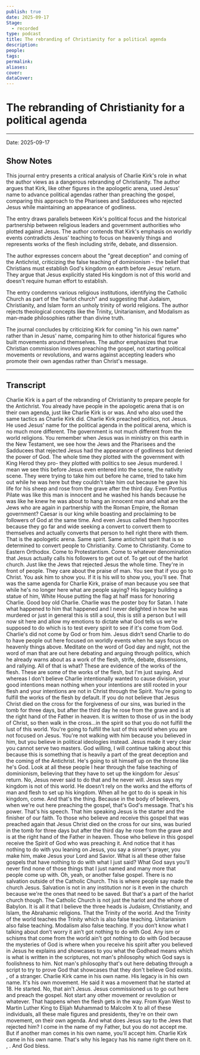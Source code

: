 ```yaml
---
publish: true
date: 2025-09-17
Stage:
  - recorded
type: podcast
title: The rebranding of Christianity for a political agenda
description:
people:
tags:
permalink:
aliases:
cover:
dataCover:
---
```

# The rebranding of Christianity for a political agenda
---
Date:  2025-09-17


## Show Notes 

This journal entry presents a critical analysis of Charlie Kirk's role in what the author views as a dangerous rebranding of Christianity. The author argues that Kirk, like other figures in the apologetic arena, used Jesus' name to advance political agendas rather than preaching the gospel, comparing this approach to the Pharisees and Sadducees who rejected Jesus while maintaining an appearance of godliness.

The entry draws parallels between Kirk's political focus and the historical partnership between religious leaders and government authorities who plotted against Jesus. The author contends that Kirk's emphasis on worldly events contradicts Jesus' teaching to focus on heavenly things and represents works of the flesh including strife, debate, and dissension.

The author expresses concern about the "great deception" and coming of the Antichrist, criticizing the false teaching of dominionism - the belief that Christians must establish God's kingdom on earth before Jesus' return. They argue that Jesus explicitly stated His kingdom is not of this world and doesn't require human effort to establish.

The entry condemns various religious institutions, identifying the Catholic Church as part of the "harlot church" and suggesting that Judaism, Christianity, and Islam form an unholy trinity of world religions. The author rejects theological concepts like the Trinity, Unitarianism, and Modalism as man-made philosophies rather than divine truth.

The journal concludes by criticizing Kirk for coming "in his own name" rather than in Jesus' name, comparing him to other historical figures who built movements around themselves. The author emphasizes that true Christian commission involves preaching the gospel, not starting political movements or revolutions, and warns against accepting leaders who promote their own agendas rather than Christ's message.




---

## Transcript

Charlie Kirk is a part of the rebranding of Christianity to prepare people for the Antichrist. You already have people in the apologetic arena that is on their own agenda, just like Charlie Kirk is or was. And who also used the same tactics as Charlie Kirk did. Charlie Kirk preached politics, not Jesus. He used Jesus' name for the political agenda in the political arena, which is no much more different. The government is not much different from the world religions. You remember when Jesus was in ministry on this earth in the New Testament, we see how the Jews and the Pharisees and the Sadducees that rejected Jesus had the appearance of godliness but denied the power of God. The whole time they plotted with the government with King Herod they pro- they plotted with politics to see Jesus murdered. I mean we see this before Jesus even entered into the scene, the nativity scene. They were trying to take him out before he came, tried to take him out while he was here but they couldn't take him out because he gave his life for his sheep and rose from the grave after the third day. Even Pontius Pilate was like this man is innocent and he washed his hands because he was like he knew he was about to hang an innocent man and what are the Jews who are again in partnership with the Roman Empire, the Roman government? Caesar is our king while boasting and proclaiming to be followers of God at the same time. And even Jesus called them hypocrites because they go far and wide seeking a convert to convert them to themselves and actually converts that person to hell right there with them. That is the apologetic arena. Same spirit. Same antichrist spirit that is so determined to convert people to Christianity. Come to Christianity. Come to Eastern Orthodox. Come to Protestantism. Come to whatever denomination that Jesus actually calls his followers to get out of. To get out of the harlot church. Just like the Jews that rejected Jesus the whole time. They're in front of people. They care about the praise of man. You see that if you go to Christ. You ask him to show you. If it is his will to show you, you'll see. That was the same agenda for Charlie Kirk, praise of man because you see that while he's no longer here what are people saying? His legacy building a statue of him, White House putting the flag at half mass for honoring Charlie. Good boy old Charlie. Charlie was the poster boy for Satan. I hate what happened to him that happened and I never delighted in how he was murdered or just in general this is still a soul, this is still a person but I will now sit here and allow my emotions to dictate what God tells us we're supposed to do which is to test every spirit to see if it's come from God. Charlie's did not come by God or from him. Jesus didn’t send Charlie to do to have people out here focused on worldly events when he says focus on heavenly things above. Meditate on the word of God day and night, not the word of man that are out here debating and arguing through politics, which he already warns about as a work of the flesh, strife, debate, dissensions, and rallying. All of that is what? These are evidence of the works of the flesh. These are some of the works of the flesh, but I'm just saying. And whereas I don't believe Charlie intentionally wanted to cause division, your good intentions mean nothing when your intentions are still rooted in your flesh and your intentions are not in Christ through the Spirit. You're going to fulfill the works of the flesh by default. If you do not believe that Jesus Christ died on the cross for the forgiveness of our sins, was buried in the tomb for three days, but after the third day he rose from the grave and is at the right hand of the Father in heaven. It is written to those of us in the body of Christ, so then walk in the cross...in the spirit so that you do not fulfill the lust of this world. You're going to fulfill the lust of this world when you are not focused on Jesus. You're not walking with him because you believed in him, but you believe in political ideologies instead. Jesus made it very clear you cannot serve two masters. God willing, I will continue talking about this because this is something that is heavily a part of the great deception and the coming of the Antichrist. He's going to sit himself up on the throne like he's God. Look at all these people I hear through the false teaching of dominionism, believing that they have to set up the kingdom for Jesus' return. No, Jesus never said to do that and he never will. Jesus says my kingdom is not of this world. He doesn't rely on the works and the efforts of man and flesh to set up his kingdom. When all he got to do is speak in his kingdom, come. And that's the thing. Because in the body of believers, when we're out here preaching the gospel, that's God's message. That's his power. That's his speech. That him speaking Jesus is the starter and the finisher of our faith. To those who believe and receive this gospel that was preached again that Jesus Christ died on the cross for our sins, was buried in the tomb for three days but after the third day he rose from the grave and is at the right hand of the Father in heaven. Those who believe in this gospel receive the Spirit of God who was preaching it. And notice that it has nothing to do with you leaning on Jesus, you say a sinner's prayer, you make him, make Jesus your Lord and Savior. What is all these other false gospels that have nothing to do with what I just said? What God says you'll never find none of those things that I just named and many more that people come up with. Oh, yeah, or another false gospel. There is no salvation outside of the Catholic Church. This is where people say made the church Jesus. Salvation is not in any institution nor is it even in the church because we're the ones that need to be saved. But that's a part of the harlot church though. The Catholic Church is not just the harlot and the whore of Babylon. It is all it that I believe the three heads is Judaism, Christianity, and Islam, the Abrahamic religions. That the Trinity of the world. And the Trinity of the world teaches the Trinity which is also false teaching. Unitarianism also false teaching. Modalism also false teaching. If you don’t know what I talking about don’t worry it ain’t got nothing to do with God. Any ism or schisms that come from the world ain't got nothing to do with God because the mysteries of God is where when you receive his spirit after you believed in Jesus he explains and showcases to you what the Godhead means which is what is written in the scriptures, not man's philosophy which God says is foolishness to him. Not man's philosophy that's out here debating through a script to try to prove God that showcases that they don't believe God exists. ,  of a stranger. Charlie Kirk came in his own name. His legacy is in his own name. It's his own movement. He said it was a movement that he started at 18. He started. No, that ain't Jesus. Jesus commissioned us to go out here and preach the gospel. Not start any other movement or revolution or whatever. That happens when the flesh gets in the way. From Kyan West to Martin Luther King to Elijah Muhammad to Malcolm X to all of these individuals, all these male figures and presidents, they're on their own movement, on their own agenda. And what does Jesus say to the Jews that rejected him? I come in the name of my Father, but you do not accept me. But if another man comes in his own name, you'll accept him. Charlie Kirk came in his own name. That's why his legacy has his name right there on it. , . And God bless.